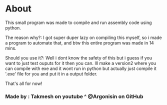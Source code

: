 # About
This small program was made to compile and run assembly code using python.

The reason why?:
I got super duper lazy on compiling this myself, so i made a program to automate that, and btw this entire program was made in 14 mins.

Should you use it?:
Well i dont know the safety of this but i guess if you want to just test ouputs for it then you can. Ill make a version2 where you can compile with exe and it wont run in python but actually just compile it '.exe' file for you and put it in a output folder.

That's all for now!

### Made by : Takmesh on youtube ^ @Argonisin on GitHub
